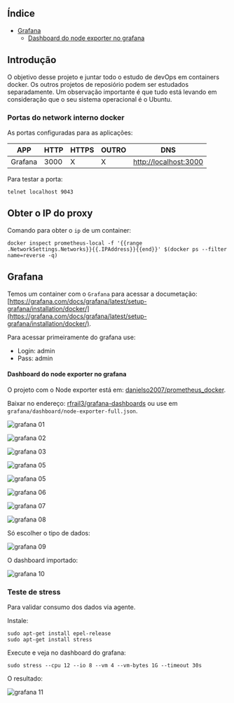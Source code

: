 ## Índice

* [Grafana](#grafana)
  * [Dashboard do node exporter no grafana](#dashboard-do-node-exporter-no-grafana)

## Introdução <a name="introducao"></a>

O objetivo desse projeto e juntar todo o estudo de devOps em containers docker. Os outros projetos de reposiório podem ser estudados separadamente. Um observação importante é que tudo está levando em consideração que o seu sistema operacional é o Ubuntu.

### Portas do network interno docker <a name="portas-do-network-interno-docker"></a>

As portas configuradas para as aplicações:

| APP | HTTP | HTTPS | OUTRO | DNS |
|---|---|---|---|---|
| Grafana | 3000 | X | X | [http://localhost:3000](http://localhost:3000) |


Para testar a porta:

```shell
telnet localhost 9043
```

## Obter o IP do proxy <a name="obter-o-ip-do-proxy"></a>

Comando para obter o `ip` de um container:

```shell
docker inspect prometheus-local -f '{{range .NetworkSettings.Networks}}{{.IPAddress}}{{end}}' $(docker ps --filter name=reverse -q)
```

## Grafana <a name="grafana"></a>

Temos um container com o `Grafana` para acessar a documetação: [https://grafana.com/docs/grafana/latest/setup-grafana/installation/docker/](https://grafana.com/docs/grafana/latest/setup-grafana/installation/docker/).

Para acessar primeiramente do grafana use:

- Login: admin
- Pass: admin

#### Dashboard do node exporter no grafana <a name="dashboard-do-node-exporter-no-grafana"></a>

O projeto com o Node exporter está em: [danielso2007/prometheus_docker](https://github.com/danielso2007/prometheus_docker).

Baixar no endereço: [rfrail3/grafana-dashboards](https://github.com/rfrail3/grafana-dashboards/tree/master/prometheus) ou use em `grafana/dashboard/node-exporter-full.json`.

![grafana 01](./doc/grafana/grafana-local-01.png)


![grafana 02](./doc/grafana/grafana-local-02.png)


![grafana 03](./doc/grafana/grafana-local-03.png)


![grafana 05](./doc/grafana/grafana-local-04.png)


![grafana 05](./doc/grafana/grafana-local-05.png)


![grafana 06](./doc/grafana/grafana-local-06.png)

![grafana 07](./doc/grafana/grafana-local-07.png)


![grafana 08](./doc/grafana/grafana-local-08.png)

Só escolher o tipo de dados:

![grafana 09](./doc/grafana/grafana-local-09.png)

O dashboard importado:

![grafana 10](./doc/grafana/grafana-local-10.png)

### Teste de stress

Para validar consumo dos dados via agente.

Instale:

```shell
sudo apt-get install epel-release
sudo apt-get install stress
```

Execute e veja no dashboard do grafana:

```shell
sudo stress --cpu 12 --io 8 --vm 4 --vm-bytes 1G --timeout 30s
```

O resultado:

![grafana 11](./doc/grafana/grafana-local-11.png)
